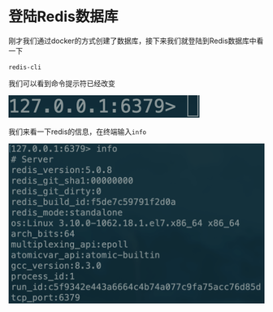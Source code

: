 # 登陆Redis数据库

刚才我们通过docker的方式创建了数据库，接下来我们就登陆到Redis数据库中看一下

```text
redis-cli
```

我们可以看到命令提示符已经改变

![](.gitbook/assets/image%20%287%29.png)

我们来看一下redis的信息，在终端输入`info`

![](.gitbook/assets/image%20%2823%29.png)

